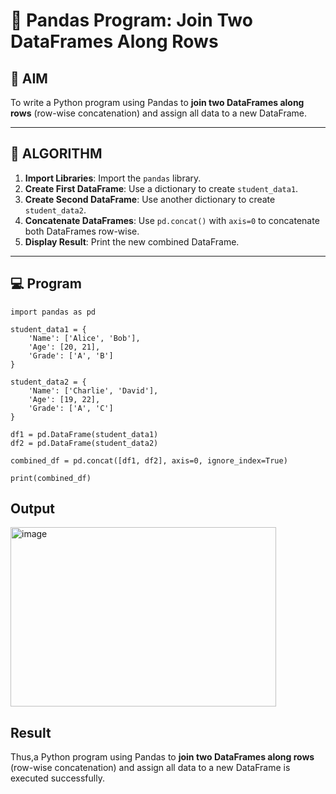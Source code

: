 # 🧪 Pandas Program: Join Two DataFrames Along Rows

## 🎯 AIM

To write a Python program using Pandas to **join two DataFrames along rows** (row-wise concatenation) and assign all data to a new DataFrame.

---

## 🧠 ALGORITHM

1. **Import Libraries**: Import the `pandas` library.
2. **Create First DataFrame**: Use a dictionary to create `student_data1`.
3. **Create Second DataFrame**: Use another dictionary to create `student_data2`.
4. **Concatenate DataFrames**: Use `pd.concat()` with `axis=0` to concatenate both DataFrames row-wise.
5. **Display Result**: Print the new combined DataFrame.

---

## 💻 Program

```
import pandas as pd

student_data1 = {
    'Name': ['Alice', 'Bob'],
    'Age': [20, 21],
    'Grade': ['A', 'B']
}

student_data2 = {
    'Name': ['Charlie', 'David'],
    'Age': [19, 22],
    'Grade': ['A', 'C']
}

df1 = pd.DataFrame(student_data1)
df2 = pd.DataFrame(student_data2)

combined_df = pd.concat([df1, df2], axis=0, ignore_index=True)

print(combined_df)
```

## Output

<img width="425" height="287" alt="image" src="https://github.com/user-attachments/assets/7b2b25c9-b1dc-4c01-9771-c679140e5a60" />


## Result

Thus,a Python program using Pandas to **join two DataFrames along rows** (row-wise concatenation) and assign all data to a new DataFrame is executed successfully.
